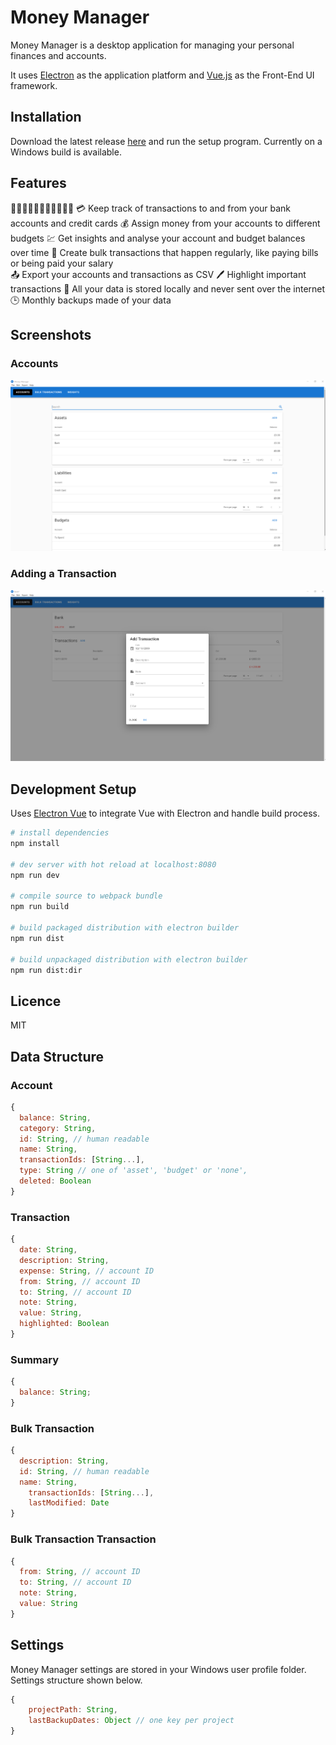# Money Manager

Money Manager is a desktop application for managing your personal finances and accounts.

It uses [Electron](https://electron.atom.io/) as the application platform and [Vue.js](https://vuejs.org/) as the Front-End UI framework.

## Installation

Download the latest release [here](https://github.com/dhulme/money-manager/releases) and run the setup program. Currently on a Windows build is available.

## Features

🏦🏧💲💱💵💸💶💷💶👛🤑
💳 Keep track of transactions to and from your bank accounts and credit cards
💰 Assign money from your accounts to different budgets
💹 Get insights and analyse your account and budget balances over time
📅 Create bulk transactions that happen regularly, like paying bills or being paid your salary  
📤 Export your accounts and transactions as CSV
🖊️ Highlight important transactions
💾 All your data is stored locally and never sent over the internet
🕒 Monthly backups made of your data

## Screenshots

### Accounts

![Accounts](./docs/screenshots/accounts.png)

### Adding a Transaction

![Account](./docs/screenshots/account.png)

## Development Setup

Uses [Electron Vue](https://github.com/SimulatedGREG/electron-vue) to integrate Vue with Electron and handle build process.

```bash
# install dependencies
npm install

# dev server with hot reload at localhost:8080
npm run dev

# compile source to webpack bundle
npm run build

# build packaged distribution with electron builder
npm run dist

# build unpackaged distribution with electron builder
npm run dist:dir
```

## Licence

MIT

## Data Structure

### Account

```javascript
{
  balance: String,
  category: String,
  id: String, // human readable
  name: String,
  transactionIds: [String...],
  type: String // one of 'asset', 'budget' or 'none',
  deleted: Boolean
}
```

### Transaction

```javascript
{
  date: String,
  description: String,
  expense: String, // account ID
  from: String, // account ID
  to: String, // account ID
  note: String,
  value: String,
  highlighted: Boolean
}
```

### Summary

```javascript
{
  balance: String;
}
```

### Bulk Transaction

```javascript
{
  description: String,
  id: String, // human readable
  name: String,
	transactionIds: [String...],
	lastModified: Date
}
```

### Bulk Transaction Transaction

```javascript
{
  from: String, // account ID
  to: String, // account ID
  note: String,
  value: String
}
```

## Settings

Money Manager settings are stored in your Windows user profile folder. Settings structure shown below.

```javascript
{
	projectPath: String,
	lastBackupDates: Object // one key per project
}
```
